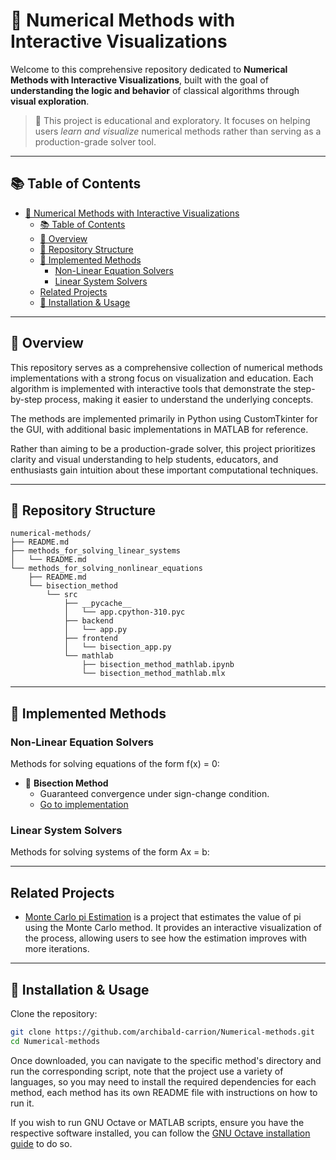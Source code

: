 # 🧮 Numerical Methods with Interactive Visualizations

Welcome to this comprehensive repository dedicated to **Numerical Methods with Interactive Visualizations**, built with the goal of **understanding the logic and behavior** of classical algorithms through **visual exploration**.

> 📌 This project is educational and exploratory. It focuses on helping users *learn and visualize* numerical methods rather than serving as a production-grade solver tool.

---

## 📚 Table of Contents

- [🧮 Numerical Methods with Interactive Visualizations](#-numerical-methods-with-interactive-visualizations)
  - [📚 Table of Contents](#-table-of-contents)
  - [📖 Overview](#-overview)
  - [📂 Repository Structure](#-repository-structure)
  - [📌 Implemented Methods](#-implemented-methods)
    - [Non-Linear Equation Solvers](#non-linear-equation-solvers)
    - [Linear System Solvers](#linear-system-solvers)
  - [Related Projects](#related-projects)
  - [🧪 Installation \& Usage](#-installation--usage)

---

## 📖 Overview

This repository serves as a comprehensive collection of numerical methods implementations with a strong focus on visualization and education. Each algorithm is implemented with interactive tools that demonstrate the step-by-step process, making it easier to understand the underlying concepts.

The methods are implemented primarily in Python using CustomTkinter for the GUI, with additional basic implementations in MATLAB for reference.

Rather than aiming to be a production-grade solver, this project prioritizes clarity and visual understanding to help students, educators, and enthusiasts gain intuition about these important computational techniques.

---

## 📂 Repository Structure

```
numerical-methods/
├── README.md
├── methods_for_solving_linear_systems
│   └── README.md
└── methods_for_solving_nonlinear_equations
    ├── README.md
    └── bisection_method
        └── src
            ├── __pycache__
            │   └── app.cpython-310.pyc
            ├── backend
            │   └── app.py
            ├── frontend
            │   └── bisection_app.py
            └── mathlab
                ├── bisection_method_mathlab.ipynb
                └── bisection_method_mathlab.mlx
```

---

## 📌 Implemented Methods

### Non-Linear Equation Solvers

Methods for solving equations of the form f(x) = 0:

- 🔁 **Bisection Method** 
  - Guaranteed convergence under sign-change condition.
  - [Go to implementation](/methods_for_solving_nonlinear_equations/bisection_method)

### Linear System Solvers

Methods for solving systems of the form Ax = b:
<!-- 
- 🔍 **Gaussian Elimination**
  - Direct method with forward elimination and back substitution.
  - [Go to implementation](/linear-systems/gaussian_elimination)
  
- 🔄 **Jacobi Method**
  - Iterative method with parallel updates.
  - [Go to implementation](/linear-systems/jacobi_method) -->

---

## Related Projects
- [Monte Carlo pi Estimation](https://github.com/archibald-carrion/Pi-estimation-using-Monte-Carlo-method) is a project that estimates the value of pi using the Monte Carlo method. It provides an interactive visualization of the process, allowing users to see how the estimation improves with more iterations.

---

## 🧪 Installation & Usage

Clone the repository:

```bash
git clone https://github.com/archibald-carrion/Numerical-methods.git
cd Numerical-methods
```

Once downloaded, you can navigate to the specific method's directory and run the corresponding script, note that the project use a variety of languages, so you may need to install the required dependencies for each method, each method has its own README file with instructions on how to run it.

If you wish to run GNU Octave or MATLAB scripts, ensure you have the respective software installed, you can follow the [GNU Octave installation guide](https://github.com/archibald-carrion/Numerical-methods/doc/gnu_octave_instalation.md) to do so.